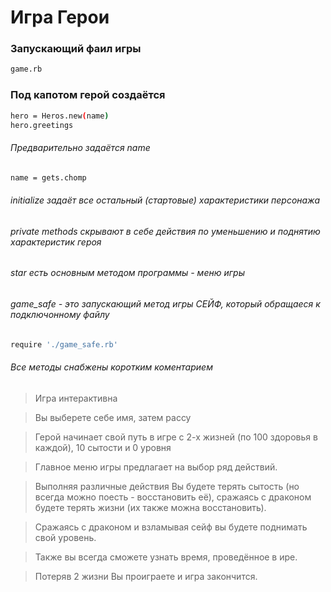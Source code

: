 # Игра Герои

### Запускающий фаил игры 

```sh
game.rb
```

### Под капотом герой создаётся

```sh
hero = Heros.new(name)
hero.greetings
```

###### Предварительно задаётся name


```sh
name = gets.chomp
```

###### initialize задаёт все остальный (стартовые) характеристики персонажа

###### private methods  скрывают в себе действия по уменьшению и поднятию характеристик героя

###### star есть основным методом программы - меню игры

###### game_safe - это запускающий метод игры СЕЙФ, который обращаеся к подключонному файлу

```sh
require './game_safe.rb'
```

###### Все методы снабжены коротким коментарием

> Игра интерактивна

> Вы выберете себе имя, затем рассу

> Герой начинает свой путь в игре с 2-х жизней (по 100 здоровья в каждой), 10 сытости и 0 уровня

> Главное меню игры предлагает на выбор ряд действий.

> Выполняя различные действия Вы будете терять сытость (но всегда можно поесть - восстановить её), сражаясь с драконом будете терять жизни (их также можна восстановить).

> Сражаясь с драконом и взламывая сейф вы будете поднимать свой уровень.

> Также вы всегда сможете узнать время, проведённое в ире.

> Потеряв 2 жизни Вы проиграете и игра закончится.